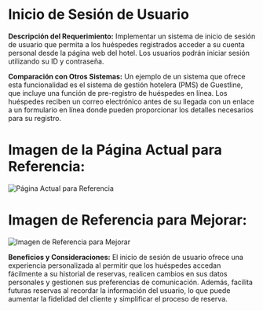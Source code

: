 
# Inicio de Sesión de Usuario

**Descripción del Requerimiento:**
Implementar un sistema de inicio de sesión de usuario que permita a los huéspedes registrados acceder a su cuenta personal desde la página web del hotel. Los usuarios podrán iniciar sesión utilizando su ID  y contraseña.

**Comparación con Otros Sistemas:**
Un ejemplo de un sistema que ofrece esta funcionalidad es el sistema de gestión hotelera (PMS) de Guestline, que incluye una función de pre-registro de huéspedes en línea. Los huéspedes reciben un correo electrónico antes de su llegada con un enlace a un formulario en línea donde pueden proporcionar los detalles necesarios para su registro.

# Imagen de la Página Actual para Referencia:
![Página Actual para Referencia](![5](https://github.com/SantiagoCabana/B01_Hotel.github.io/assets/164255800/41f4c21c-a6b5-40a8-9182-7e04159ea3ca)
)

# Imagen de Referencia para Mejorar:
![Imagen de Referencia para Mejorar](![6](https://github.com/SantiagoCabana/B01_Hotel.github.io/assets/164255800/668a1978-8792-44e9-9d5f-1367a0d4f263)
)

**Beneficios y Consideraciones:**
El inicio de sesión de usuario ofrece una experiencia personalizada al permitir que los huéspedes accedan fácilmente a su historial de reservas, realicen cambios en sus datos personales y gestionen sus preferencias de comunicación. Además, facilita futuras reservas al recordar la información del usuario, lo que puede aumentar la fidelidad del cliente y simplificar el proceso de reserva.

